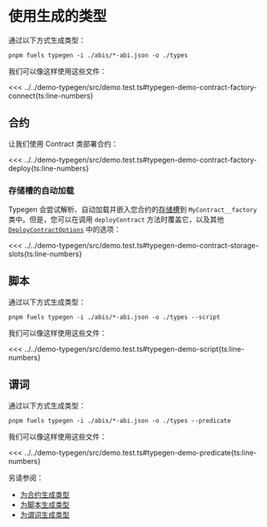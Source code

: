 
<!-- TODO: Replace plan-text by code-snippets -->

# 使用生成的类型

通过以下方式生成类型：

```console
pnpm fuels typegen -i ./abis/*-abi.json -o ./types
```

我们可以像这样使用这些文件：

<<< ../../demo-typegen/src/demo.test.ts#typegen-demo-contract-factory-connect{ts:line-numbers}

## 合约

让我们使用 Contract 类部署合约：

<<< ../../demo-typegen/src/demo.test.ts#typegen-demo-contract-factory-deploy{ts:line-numbers}

### 存储槽的自动加载

Typegen 会尝试解析、自动加载并嵌入您合约的[存储槽](../contracts/storage-slots.md)到 `MyContract__factory` 类中。但是，您可以在调用 `deployContract` 方法时覆盖它，以及其他 [`DeployContractOptions`](https://github.com/FuelLabs/fuels-ts/blob/a64b67b9fb2d7f764ab9151a21d2266bf2df3643/packages/contract/src/contract-factory.ts#L19-L24) 中的选项：

<<< ../../demo-typegen/src/demo.test.ts#typegen-demo-contract-storage-slots{ts:line-numbers}

## 脚本

通过以下方式生成类型：

```console
pnpm fuels typegen -i ./abis/*-abi.json -o ./types --script
```

我们可以像这样使用这些文件：

<<< ../../demo-typegen/src/demo.test.ts#typegen-demo-script{ts:line-numbers}

## 谓词

通过以下方式生成类型：

```console
pnpm fuels typegen -i ./abis/*-abi.json -o ./types --predicate
```

我们可以像这样使用这些文件：

<<< ../../demo-typegen/src/demo.test.ts#typegen-demo-predicate{ts:line-numbers}

另请参阅：

- [为合约生成类型](./generating-types.md#generating-types-for-contracts)
- [为脚本生成类型](./generating-types.md#generating-types-for-scripts)
- [为谓词生成类型](./generating-types.md#generating-types-for-predicates)
